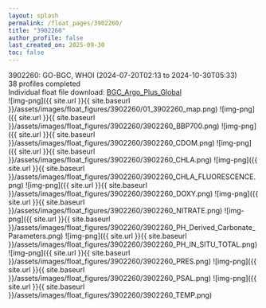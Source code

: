 ```yaml
---
layout: splash
permalink: /float_pages/3902260/
title: "3902260"
author_profile: false
last_created_on: 2025-09-30
toc: false
---
```

 
3902260: GO-BGC, WHOI (2024-07-20T02:13 to 2024-10-30T05:33)\
38 profiles completed\
Individual float file download: [BGC_Argo_Plus_Global](https://ftp.soest.hawaii.edu/bgc_argo_plus/Individual_Floats/outliers_removed/3902260_Sprof_processed.nc)\
![img-png]({{ site.url }}{{ site.baseurl }}/assets/images/float_figures/3902260/01_3902260_map.png)
![img-png]({{ site.url }}{{ site.baseurl }}/assets/images/float_figures/3902260/3902260_BBP700.png)
![img-png]({{ site.url }}{{ site.baseurl }}/assets/images/float_figures/3902260/3902260_CDOM.png)
![img-png]({{ site.url }}{{ site.baseurl }}/assets/images/float_figures/3902260/3902260_CHLA.png)
![img-png]({{ site.url }}{{ site.baseurl }}/assets/images/float_figures/3902260/3902260_CHLA_FLUORESCENCE.png)
![img-png]({{ site.url }}{{ site.baseurl }}/assets/images/float_figures/3902260/3902260_DOXY.png)
![img-png]({{ site.url }}{{ site.baseurl }}/assets/images/float_figures/3902260/3902260_NITRATE.png)
![img-png]({{ site.url }}{{ site.baseurl }}/assets/images/float_figures/3902260/3902260_PH_Derived_Carbonate_Parameters.png)
![img-png]({{ site.url }}{{ site.baseurl }}/assets/images/float_figures/3902260/3902260_PH_IN_SITU_TOTAL.png)
![img-png]({{ site.url }}{{ site.baseurl }}/assets/images/float_figures/3902260/3902260_PRES.png)
![img-png]({{ site.url }}{{ site.baseurl }}/assets/images/float_figures/3902260/3902260_PSAL.png)
![img-png]({{ site.url }}{{ site.baseurl }}/assets/images/float_figures/3902260/3902260_TEMP.png)
